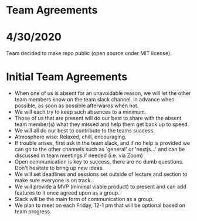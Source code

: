 # Team Agreements

# 4/30/2020

Team decided to make repo public (open source under MIT license).

# Initial Team Agreements

- When one of us is absent for an unavoidable reason, we will let the other team members know on the team slack channel, in advance when possible, as soon as possible afterwards when not.
- We will each try to keep such absences to a minimum.
- Those of us that are present will do our best to share with the absent team member(s) what they missed and help them get back up to speed.
- We will all do our best to contribute to the teams success.
- Atmosphere wise: Relaxed, chill, encouraging.
- If trouble arises, first ask in the team slack, and if no help is provided we can go to the other channels such as 'general' or 'nextjs...' and can be discussed in team meetings if needed (i.e. via Zoom)
- Open communication is key to success, there are no dumb questions. Don't hesitate to bring up new ideas.
- We will set deadlines and sessions set outside of lecture and section to make sure everyone is on track.
- We will provide a MVP (minimal viable product) to present and can add features to it once agreed upon as a group.
- Slack will be the main form of communication as a group.
- We plan to meet on each Friday, 12-1 pm that will be optional based on team progress.
